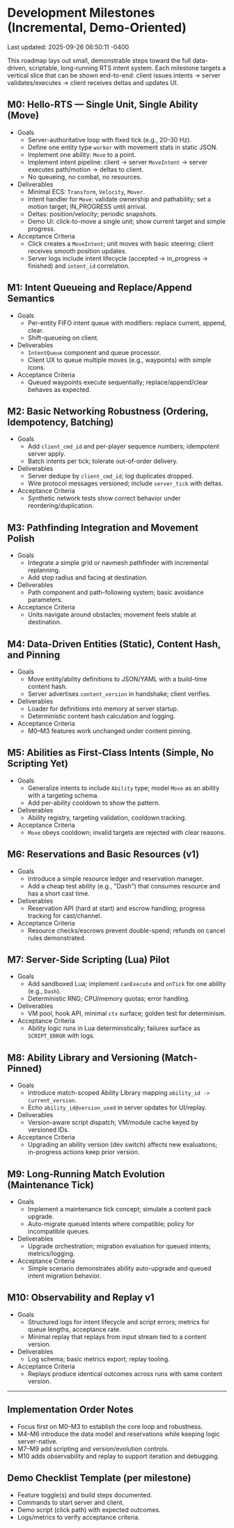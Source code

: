 # Development Milestones (Incremental, Demo-Oriented)

Last updated: 2025-09-26 06:50:11 -0400

This roadmap lays out small, demonstrable steps toward the full data-driven, scriptable, long-running RTS intent system.
Each milestone targets a vertical slice that can be shown end-to-end: client issues intents → server validates/executes → client receives deltas and updates UI.

## M0: Hello-RTS — Single Unit, Single Ability (Move)

- Goals
  - Server-authoritative loop with fixed tick (e.g., 20–30 Hz).
  - Define one entity type `worker` with movement stats in static JSON.
  - Implement one ability: `Move` to a point.
  - Implement intent pipeline: client → server `MoveIntent` → server executes path/motion → deltas to client.
  - No queueing, no combat, no resources.
- Deliverables
  - Minimal ECS: `Transform`, `Velocity`, `Mover`.
  - Intent handler for `Move`: validate ownership and pathability; set a motion target; IN_PROGRESS until arrival.
  - Deltas: position/velocity; periodic snapshots.
  - Demo UI: click-to-move a single unit; show current target and simple progress.
- Acceptance Criteria
  - Click creates a `MoveIntent`; unit moves with basic steering; client receives smooth position updates.
  - Server logs include intent lifecycle (accepted → in_progress → finished) and `intent_id` correlation.

## M1: Intent Queueing and Replace/Append Semantics

- Goals
  - Per-entity FIFO intent queue with modifiers: replace current, append, clear.
  - Shift-queueing on client.
- Deliverables
  - `IntentQueue` component and queue processor.
  - Client UX to queue multiple moves (e.g., waypoints) with simple icons.
- Acceptance Criteria
  - Queued waypoints execute sequentially; replace/append/clear behaves as expected.

## M2: Basic Networking Robustness (Ordering, Idempotency, Batching)

- Goals
  - Add `client_cmd_id` and per-player sequence numbers; idempotent server apply.
  - Batch intents per tick; tolerate out-of-order delivery.
- Deliverables
  - Server dedupe by `client_cmd_id`; log duplicates dropped.
  - Wire protocol messages versioned; include `server_tick` with deltas.
- Acceptance Criteria
  - Synthetic network tests show correct behavior under reordering/duplication.

## M3: Pathfinding Integration and Movement Polish

- Goals
  - Integrate a simple grid or navmesh pathfinder with incremental replanning.
  - Add stop radius and facing at destination.
- Deliverables
  - Path component and path-following system; basic avoidance parameters.
- Acceptance Criteria
  - Units navigate around obstacles; movement feels stable at destination.

## M4: Data-Driven Entities (Static), Content Hash, and Pinning

- Goals
  - Move entity/ability definitions to JSON/YAML with a build-time content hash.
  - Server advertises `content_version` in handshake; client verifies.
- Deliverables
  - Loader for definitions into memory at server startup.
  - Deterministic content hash calculation and logging.
- Acceptance Criteria
  - M0–M3 features work unchanged under content pinning.

## M5: Abilities as First-Class Intents (Simple, No Scripting Yet)

- Goals
  - Generalize intents to include `Ability` type; model `Move` as an ability with a targeting schema.
  - Add per-ability cooldown to show the pattern.
- Deliverables
  - Ability registry, targeting validation, cooldown tracking.
- Acceptance Criteria
  - `Move` obeys cooldown; invalid targets are rejected with clear reasons.

## M6: Reservations and Basic Resources (v1)

- Goals
  - Introduce a simple resource ledger and reservation manager.
  - Add a cheap test ability (e.g., "Dash") that consumes resource and has a short cast time.
- Deliverables
  - Reservation API (hard at start) and escrow handling; progress tracking for cast/channel.
- Acceptance Criteria
  - Resource checks/escrows prevent double-spend; refunds on cancel rules demonstrated.

## M7: Server-Side Scripting (Lua) Pilot

- Goals
  - Add sandboxed Lua; implement `canExecute` and `onTick` for one ability (e.g., `Dash`).
  - Deterministic RNG; CPU/memory quotas; error handling.
- Deliverables
  - VM pool, hook API, minimal `ctx` surface; golden test for determinism.
- Acceptance Criteria
  - Ability logic runs in Lua deterministically; failures surface as `SCRIPT_ERROR` with logs.

## M8: Ability Library and Versioning (Match-Pinned)

- Goals
  - Introduce match-scoped Ability Library mapping `ability_id -> current_version`.
  - Echo `ability_id@version_used` in server updates for UI/replay.
- Deliverables
  - Version-aware script dispatch; VM/module cache keyed by versioned IDs.
- Acceptance Criteria
  - Upgrading an ability version (dev switch) affects new evaluations; in-progress actions keep prior version.

## M9: Long-Running Match Evolution (Maintenance Tick)

- Goals
  - Implement a maintenance tick concept; simulate a content pack upgrade.
  - Auto-migrate queued intents where compatible; policy for incompatible queues.
- Deliverables
  - Upgrade orchestration; migration evaluation for queued intents; metrics/logging.
- Acceptance Criteria
  - Simple scenario demonstrates ability auto-upgrade and queued intent migration behavior.

## M10: Observability and Replay v1

- Goals
  - Structured logs for intent lifecycle and script errors; metrics for queue lengths, acceptance rate.
  - Minimal replay that replays from input stream tied to a content version.
- Deliverables
  - Log schema; basic metrics export; replay tooling.
- Acceptance Criteria
  - Replays produce identical outcomes across runs with same content version.

---

## Implementation Order Notes
- Focus first on M0–M3 to establish the core loop and robustness.
- M4–M6 introduce the data model and reservations while keeping logic server-native.
- M7–M9 add scripting and version/evolution controls.
- M10 adds observability and replay to support iteration and debugging.

## Demo Checklist Template (per milestone)
- Feature toggle(s) and build steps documented.
- Commands to start server and client.
- Demo script (click path) with expected outcomes.
- Logs/metrics to verify acceptance criteria.
